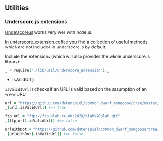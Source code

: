 ## Utilities

### Underscore.js extensions

[Underscore.js](http://documentcloud.github.com/underscore) works very well with node.js.

In underscore_extension.coffee you find a collection of useful methods which are not included in
underscore.js by default:

Include the extensions (which will also provides the whole underscore.js library):

```coffeescript
_ = require("./lib/util/underscore_extension")._
```

* isValidUrl()

<code>isValidIUrl()</code> checks if an URL is valid based on the assumption of an www URL:

```coffeescript
url = "https://github.com/datenspiel/common_dwarf_mongoose/tree/master/lib"
_(url).isValidUrl() #=> true

ftp_url = "ftp://ftp.blah.co.uk:2828/blah%20blah.gif"
_(ftp_url).isValidUrl() #=> false

urlWithDot = "https://github.com/datenspiel/common_dwarf_mongoose/tree/master/lib."
_(urlWithDot).isValidUrl() #=> false

``` 
